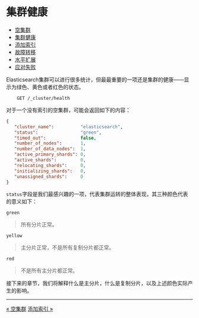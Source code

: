 
集群健康
=========

* [空集群](an-empty-cluster.md)
* [集群健康](cluster-health.md)
* [添加索引](add-an-index.md)
* [故障转移](add-failover.md)
* [水平扩展](scale-horizontally.md)
* [应对失败](coping-with-failure)

Elasticsearch集群可以进行很多统计，但最最重要的一项还是集群的健康——显示为绿色、黄色或者红色的状态。

```shell
	GET /_cluster/health
```
对于一个没有索引的空集群，可能会返回如下的内容：

```json
{
   "cluster_name":          "elasticsearch",
   "status":                "green", 
   "timed_out":             false,
   "number_of_nodes":       1,
   "number_of_data_nodes":  1,
   "active_primary_shards": 0,
   "active_shards":         0,
   "relocating_shards":     0,
   "initializing_shards":   0,
   "unassigned_shards":     0
}
```

`status`字段是我们最感兴趣的一项，代表集群运转的整体表现，其三种颜色代表的意义如下：

`green`
> 所有分片正常。

`yellow`
> 主分片正常，不是所有复制分片都正常。

`red`
> 不是所有主分片都正常。

接下来的章节，我们将解释什么是主分片，什么是复制分片，以及上述颜色实际产生的影响。


--------------------------------------------------------------------------------

[« 空集群](an-empty-cluster.md)                [添加索引 »](add-an-index.md)

